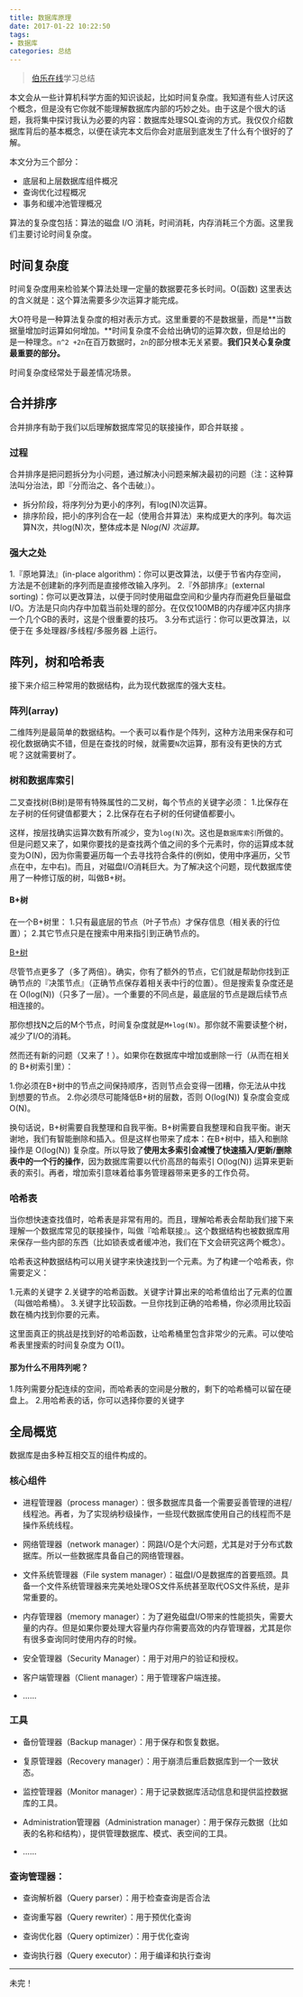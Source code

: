 ```yaml
---
title: 数据库原理
date: 2017-01-22 10:22:50
tags: 
- 数据库
categories: 总结
---
```

>[伯乐在线](http://blog.jobbole.com/100349/)学习总结

本文会从一些计算机科学方面的知识谈起，比如时间复杂度。我知道有些人讨厌这个概念，但是没有它你就不能理解数据库内部的巧妙之处。由于这是个很大的话题，我将集中探讨我认为必要的内容：数据库处理SQL查询的方式。我仅仅介绍数据库背后的基本概念，以便在读完本文后你会对底层到底发生了什么有个很好的了解。

<!--more-->

本文分为三个部分：
* 底层和上层数据库组件概况
* 查询优化过程概况
* 事务和缓冲池管理概况

算法的复杂度包括：算法的磁盘 I/O 消耗，时间消耗，内存消耗三个方面。这里我们主要讨论时间复杂度。
## 时间复杂度
时间复杂度用来检验某个算法处理一定量的数据要花多长时间。O(函数) 这里表达的含义就是：这个算法需要多少次运算才能完成。

大O符号是一种算法复杂度的相对表示方式。这里重要的不是数据量，而是**当数据量增加时运算如何增加。**时间复杂度不会给出确切的运算次数，但是给出的是一种理念。`n^2 +2n`在百万数据时，`2n`的部分根本无关紧要。**我们只关心复杂度最重要的部分。**

时间复杂度经常处于最差情况场景。

## 合并排序
合并排序有助于我们以后理解数据库常见的联接操作，即合并联接 。
### 过程
合并排序是把问题拆分为小问题，通过解决小问题来解决最初的问题（注：这种算法叫分治法，即『分而治之、各个击破』）。

* 拆分阶段，将序列分为更小的序列，有log(N)次运算。
* 排序阶段，把小的序列合在一起（使用合并算法）来构成更大的序列。每次运算N次，共log(N)次，整体成本是 N*log(N) 次运算。*

### 强大之处
1.『原地算法』(in-place algorithm)：你可以更改算法，以便于节省内存空间，方法是不创建新的序列而是直接修改输入序列。
2.『外部排序』(external sorting)：你可以更改算法，以便于同时使用磁盘空间和少量内存而避免巨量磁盘 I/O。方法是只向内存中加载当前处理的部分。在仅仅100MB的内存缓冲区内排序一个几个GB的表时，这是个很重要的技巧。
3.分布式运行：你可以更改算法，以便于在 多处理器/多线程/多服务器 上运行。

## 阵列，树和哈希表

接下来介绍三种常用的数据结构，此为现代数据库的强大支柱。

### 阵列(array)

二维阵列是最简单的数据结构。一个表可以看作是个阵列，这种方法用来保存和可视化数据确实不错，但是在查找的时候，就需要`N`次运算，那有没有更快的方式呢？这就需要树了。


### 树和数据库索引
二叉查找树(B树)是带有特殊属性的二叉树，每个节点的关键字必须：
1.比保存在左子树的任何键值都要大；
2.比保存在右子树的任何键值都要小。

这样，按层找确实运算次数有所减少，变为`log(N)`次。这也是`数据库索引`所做的。
但是问题又来了，如果你要找的是查找两个值之间的多个元素时，你的运算成本就变为O(N)，因为你需要遍历每一个去寻找符合条件的(例如，使用中序遍历，父节点在中，左中右)。而且，对磁盘I/O消耗巨大。为了解决这个问题，现代数据库使用了一种修订版的树，叫做B+树。

#### B+树
在一个B+树里：
1.只有最底层的节点（叶子节点）才保存信息（相关表的行位置）；
2.其它节点只是在搜索中用来指引到正确节点的。

[B+树](http://jbcdn2.b0.upaiyun.com/2016/05/15c4b064af9ac7f357404a1b17ff1cae.png)

尽管节点更多了（多了两倍）。确实，你有了额外的节点，它们就是帮助你找到正确节点的『决策节点』（正确节点保存着相关表中行的位置）。但是搜索复杂度还是在 O(log(N))（只多了一层）。一个重要的不同点是，最底层的节点是跟后续节点相连接的。

那你想找N之后的M个节点，时间复杂度就是`M+log(N)`。那你就不需要读整个树，减少了I/O的消耗。

然而还有新的问题（又来了！）。如果你在数据库中增加或删除一行（从而在相关的 B+树索引里）：

1.你必须在B+树中的节点之间保持顺序，否则节点会变得一团糟，你无法从中找到想要的节点。
2.你必须尽可能降低B+树的层数，否则 O(log(N)) 复杂度会变成 O(N)。

换句话说，B+树需要自我整理和自我平衡。B+树需要自我整理和自我平衡。谢天谢地，我们有智能删除和插入。但是这样也带来了成本：在B+树中，插入和删除操作是 O(log(N)) 复杂度。所以导致了**使用太多索引会减慢了快速插入/更新/删除表中的一个行的操作**，因为数据库需要以代价高昂的每索引 O(log(N)) 运算来更新表的索引。再者，增加索引意味着给事务管理器带来更多的工作负荷。

### 哈希表
当你想快速查找值时，哈希表是非常有用的。而且，理解哈希表会帮助我们接下来理解一个数据库常见的联接操作，叫做『哈希联接』。这个数据结构也被数据库用来保存一些内部的东西（比如锁表或者缓冲池，我们在下文会研究这两个概念）。

哈希表这种数据结构可以用关键字来快速找到一个元素。为了构建一个哈希表，你需要定义：

1.元素的关键字
2.关键字的哈希函数。关键字计算出来的哈希值给出了元素的位置（叫做哈希桶）。
3.关键字比较函数。一旦你找到正确的哈希桶，你必须用比较函数在桶内找到你要的元素。

这里面真正的挑战是找到好的哈希函数，让哈希桶里包含非常少的元素。可以使哈希表里搜索的时间复杂度为 O(1)。

#### 那为什么不用阵列呢？

1.阵列需要分配连续的空间，而哈希表的空间是分散的，剩下的哈希桶可以留在硬盘上。
2.用哈希表的话，你可以选择你要的关键字

## 全局概览

数据库是由多种互相交互的组件构成的。

### 核心组件


* 进程管理器（process manager）：很多数据库具备一个需要妥善管理的进程/线程池。再者，为了实现纳秒级操作，一些现代数据库使用自己的线程而不是操作系统线程。

* 网络管理器（network manager）：网路I/O是个大问题，尤其是对于分布式数据库。所以一些数据库具备自己的网络管理器。

* 文件系统管理器（File system manager）：磁盘I/O是数据库的首要瓶颈。具备一个文件系统管理器来完美地处理OS文件系统甚至取代OS文件系统，是非常重要的。

* 内存管理器（memory manager）：为了避免磁盘I/O带来的性能损失，需要大量的内存。但是如果你要处理大容量内存你需要高效的内存管理器，尤其是你有很多查询同时使用内存的时候。

* 安全管理器（Security Manager）：用于对用户的验证和授权。

* 客户端管理器（Client manager）：用于管理客户端连接。

* ……

### 工具

* 备份管理器（Backup manager）：用于保存和恢复数据。

* 复原管理器（Recovery manager）：用于崩溃后重启数据库到一个一致状态。

* 监控管理器（Monitor manager）：用于记录数据库活动信息和提供监控数据库的工具。

* Administration管理器（Administration manager）：用于保存元数据（比如表的名称和结构），提供管理数据库、模式、表空间的工具。

* ……

### 查询管理器：

* 查询解析器（Query parser）：用于检查查询是否合法

* 查询重写器（Query rewriter）：用于预优化查询

* 查询优化器（Query optimizer）：用于优化查询

* 查询执行器（Query executor）：用于编译和执行查询

----
未完！